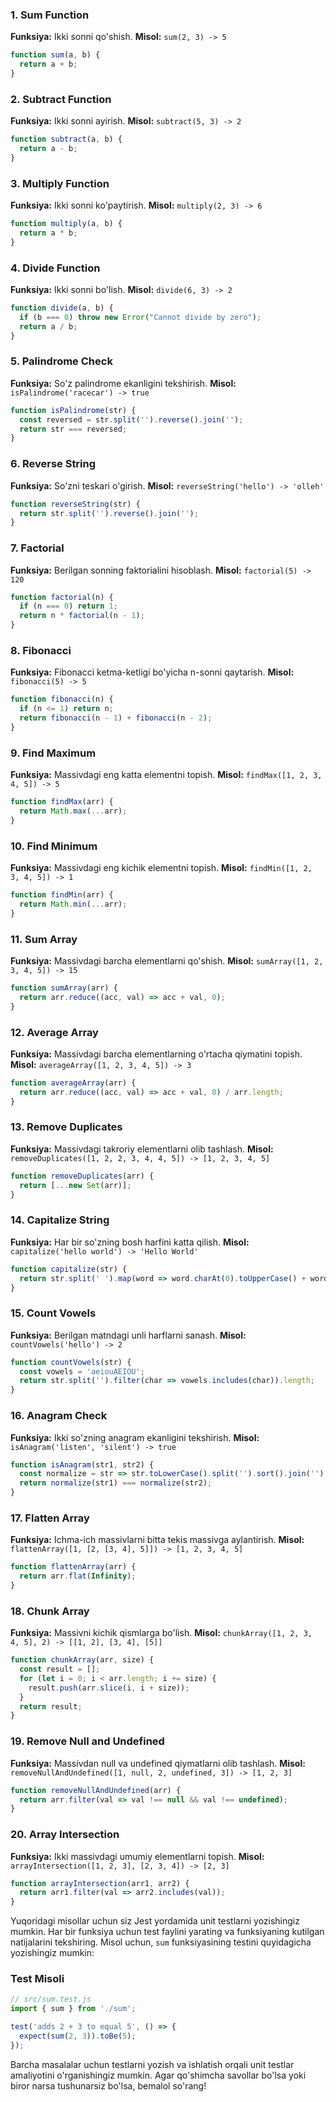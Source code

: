 
### 1. Sum Function
**Funksiya:** Ikki sonni qo'shish.
**Misol:** `sum(2, 3) -> 5`
```javascript
function sum(a, b) {
  return a + b;
}
```

### 2. Subtract Function
**Funksiya:** Ikki sonni ayirish.
**Misol:** `subtract(5, 3) -> 2`
```javascript
function subtract(a, b) {
  return a - b;
}
```

### 3. Multiply Function
**Funksiya:** Ikki sonni ko'paytirish.
**Misol:** `multiply(2, 3) -> 6`
```javascript
function multiply(a, b) {
  return a * b;
}
```

### 4. Divide Function
**Funksiya:** Ikki sonni bo'lish.
**Misol:** `divide(6, 3) -> 2`
```javascript
function divide(a, b) {
  if (b === 0) throw new Error("Cannot divide by zero");
  return a / b;
}
```

### 5. Palindrome Check
**Funksiya:** So'z palindrome ekanligini tekshirish.
**Misol:** `isPalindrome('racecar') -> true`
```javascript
function isPalindrome(str) {
  const reversed = str.split('').reverse().join('');
  return str === reversed;
}
```

### 6. Reverse String
**Funksiya:** So'zni teskari o'girish.
**Misol:** `reverseString('hello') -> 'olleh'`
```javascript
function reverseString(str) {
  return str.split('').reverse().join('');
}
```

### 7. Factorial
**Funksiya:** Berilgan sonning faktorialini hisoblash.
**Misol:** `factorial(5) -> 120`
```javascript
function factorial(n) {
  if (n === 0) return 1;
  return n * factorial(n - 1);
}
```

### 8. Fibonacci
**Funksiya:** Fibonacci ketma-ketligi bo'yicha n-sonni qaytarish.
**Misol:** `fibonacci(5) -> 5`
```javascript
function fibonacci(n) {
  if (n <= 1) return n;
  return fibonacci(n - 1) + fibonacci(n - 2);
}
```

### 9. Find Maximum
**Funksiya:** Massivdagi eng katta elementni topish.
**Misol:** `findMax([1, 2, 3, 4, 5]) -> 5`
```javascript
function findMax(arr) {
  return Math.max(...arr);
}
```

### 10. Find Minimum
**Funksiya:** Massivdagi eng kichik elementni topish.
**Misol:** `findMin([1, 2, 3, 4, 5]) -> 1`
```javascript
function findMin(arr) {
  return Math.min(...arr);
}
```

### 11. Sum Array
**Funksiya:** Massivdagi barcha elementlarni qo'shish.
**Misol:** `sumArray([1, 2, 3, 4, 5]) -> 15`
```javascript
function sumArray(arr) {
  return arr.reduce((acc, val) => acc + val, 0);
}
```

### 12. Average Array
**Funksiya:** Massivdagi barcha elementlarning o'rtacha qiymatini topish.
**Misol:** `averageArray([1, 2, 3, 4, 5]) -> 3`
```javascript
function averageArray(arr) {
  return arr.reduce((acc, val) => acc + val, 0) / arr.length;
}
```

### 13. Remove Duplicates
**Funksiya:** Massivdagi takroriy elementlarni olib tashlash.
**Misol:** `removeDuplicates([1, 2, 2, 3, 4, 4, 5]) -> [1, 2, 3, 4, 5]`
```javascript
function removeDuplicates(arr) {
  return [...new Set(arr)];
}
```

### 14. Capitalize String
**Funksiya:** Har bir so'zning bosh harfini katta qilish.
**Misol:** `capitalize('hello world') -> 'Hello World'`
```javascript
function capitalize(str) {
  return str.split(' ').map(word => word.charAt(0).toUpperCase() + word.slice(1)).join(' ');
}
```

### 15. Count Vowels
**Funksiya:** Berilgan matndagi unli harflarni sanash.
**Misol:** `countVowels('hello') -> 2`
```javascript
function countVowels(str) {
  const vowels = 'aeiouAEIOU';
  return str.split('').filter(char => vowels.includes(char)).length;
}
```

### 16. Anagram Check
**Funksiya:** Ikki so'zning anagram ekanligini tekshirish.
**Misol:** `isAnagram('listen', 'silent') -> true`
```javascript
function isAnagram(str1, str2) {
  const normalize = str => str.toLowerCase().split('').sort().join('');
  return normalize(str1) === normalize(str2);
}
```

### 17. Flatten Array
**Funksiya:** Ichma-ich massivlarni bitta tekis massivga aylantirish.
**Misol:** `flattenArray([1, [2, [3, 4], 5]]) -> [1, 2, 3, 4, 5]`
```javascript
function flattenArray(arr) {
  return arr.flat(Infinity);
}
```

### 18. Chunk Array
**Funksiya:** Massivni kichik qismlarga bo'lish.
**Misol:** `chunkArray([1, 2, 3, 4, 5], 2) -> [[1, 2], [3, 4], [5]]`
```javascript
function chunkArray(arr, size) {
  const result = [];
  for (let i = 0; i < arr.length; i += size) {
    result.push(arr.slice(i, i + size));
  }
  return result;
}
```

### 19. Remove Null and Undefined
**Funksiya:** Massivdan null va undefined qiymatlarni olib tashlash.
**Misol:** `removeNullAndUndefined([1, null, 2, undefined, 3]) -> [1, 2, 3]`
```javascript
function removeNullAndUndefined(arr) {
  return arr.filter(val => val !== null && val !== undefined);
}
```

### 20. Array Intersection
**Funksiya:** Ikki massivdagi umumiy elementlarni topish.
**Misol:** `arrayIntersection([1, 2, 3], [2, 3, 4]) -> [2, 3]`
```javascript
function arrayIntersection(arr1, arr2) {
  return arr1.filter(val => arr2.includes(val));
}
```

Yuqoridagi misollar uchun siz Jest yordamida unit testlarni yozishingiz mumkin. Har bir funksiya uchun test faylini yarating va funksiyaning kutilgan natijalarini tekshiring. Misol uchun, `sum` funksiyasining testini quyidagicha yozishingiz mumkin:

### Test Misoli
```javascript
// src/sum.test.js
import { sum } from './sum';

test('adds 2 + 3 to equal 5', () => {
  expect(sum(2, 3)).toBe(5);
});
```

Barcha masalalar uchun testlarni yozish va ishlatish orqali unit testlar amaliyotini o'rganishingiz mumkin. Agar qo'shimcha savollar bo'lsa yoki biror narsa tushunarsiz bo'lsa, bemalol so'rang!
